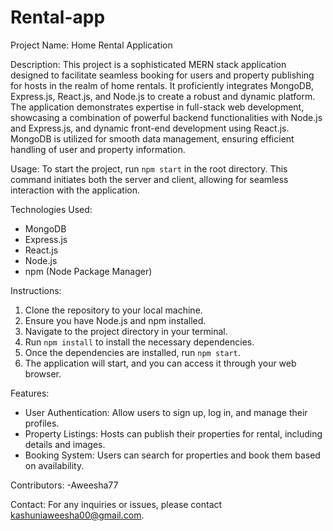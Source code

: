# Rental-app

Project Name: Home Rental Application

Description:
This project is a sophisticated MERN stack application designed to facilitate seamless booking for users and property publishing for hosts in the realm of home rentals. It proficiently integrates MongoDB, Express.js, React.js, and Node.js to create a robust and dynamic platform. The application demonstrates expertise in full-stack web development, showcasing a combination of powerful backend functionalities with Node.js and Express.js, and dynamic front-end development using React.js. MongoDB is utilized for smooth data management, ensuring efficient handling of user and property information.

Usage:
To start the project, run `npm start` in the root directory. This command initiates both the server and client, allowing for seamless interaction with the application.

Technologies Used:
- MongoDB
- Express.js
- React.js
- Node.js
- npm (Node Package Manager)

Instructions:
1. Clone the repository to your local machine.
2. Ensure you have Node.js and npm installed.
3. Navigate to the project directory in your terminal.
4. Run `npm install` to install the necessary dependencies.
5. Once the dependencies are installed, run `npm start`.
6. The application will start, and you can access it through your web browser.

Features:
- User Authentication: Allow users to sign up, log in, and manage their profiles.
- Property Listings: Hosts can publish their properties for rental, including details and images.
- Booking System: Users can search for properties and book them based on availability.


Contributors:
-Aweesha77

Contact:
For any inquiries or issues, please contact kashuniaweesha00@gmail.com.

